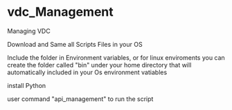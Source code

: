 # vdc_Management
Managing VDC 

Download and Same all Scripts Files in your OS 

Include the folder in Environment variables, or for linux enviroments you can create the folder called "bin" under your home directory that will automatically included in your Os environment vatiables

install Python

user command "api_management" to run the script 

